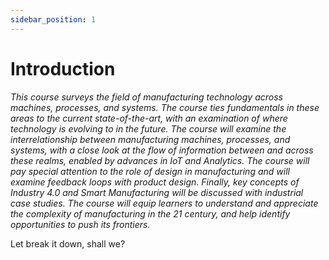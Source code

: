 ```yaml
---
sidebar_position: 1
---
```


# Introduction

*This course surveys the field of manufacturing technology across machines, processes, and systems. The course ties fundamentals in these areas to the current state-of-the-art, with an examination of where technology is evolving to in the future. The course will examine the interrelationship between manufacturing machines, processes, and systems, with a close look at the flow of information between and across these realms, enabled by advances in IoT and Analytics. The course will pay special attention to the role of design in manufacturing and will examine feedback loops with product design. Finally, key concepts of Industry 4.0 and Smart Manufacturing will be discussed with industrial case studies. The course will equip learners to understand and appreciate the complexity of manufacturing in the 21 century, and help identify opportunities to push its frontiers.*

Let break it down, shall we?

